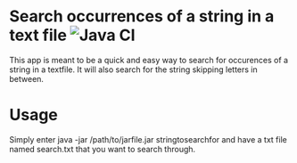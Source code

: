 # Search occurrences of a string in a text file ![Java CI](https://github.com/lavalleeale/occurrenceSearch/workflows/Java%20CI/badge.svg)

This app is meant to be a quick and easy way to search for occurences of a string in a textfile. It will also search for the string skipping letters in between.
# Usage

Simply enter java -jar /path/to/jarfile.jar stringtosearchfor and have a txt file named search.txt that you want to search through.